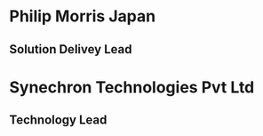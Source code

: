 # Philip Morris Japan
  ## Solution Delivey Lead

# Synechron Technologies Pvt Ltd
  ## Technology Lead
 

